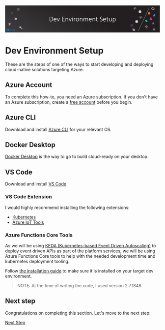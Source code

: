 ![banner](assets/banner.png)

# Dev Environment Setup

These are the steps of one of the ways to start developing and deploying cloud-native solutions targeting Azure.

## Azure Account

To complete this how-to, you need an Azure subscription. If you don't have an Azure subscription, create a [free account](https://azure.microsoft.com/free) before you begin.

## Azure CLI

Download and install [Azure CLI](https://docs.microsoft.com/en-us/cli/azure/install-azure-cli?view=azure-cli-latest) for your relevant OS.

## Docker Desktop

[Docker Desktop](https://www.docker.com/products/docker-desktop) is the way to go to build cloud-ready on your desktop.

## VS Code

Download and install [VS Code](https://code.visualstudio.com/)

### VS Code Extension

I would highly recommend installing the following extensions:

- [Kubernetes](https://marketplace.visualstudio.com/items?itemName=ms-kubernetes-tools.vscode-kubernetes-tools)
- [Azure IoT Tools](https://marketplace.visualstudio.com/items?itemName=vsciot-vscode.azure-iot-tools)

### Azure Functions Core Tools

As we will be using [KEDA (Kubernetes-based Event Driven Autoscaling)](https://github.com/kedacore/keda) to deploy event driven APIs as part of the platform services, we will be using Azure Functions Core tools to help with the needed development time and kubernetes deployment tooling.

Follow [the installation guide](https://docs.microsoft.com/en-us/azure/azure-functions/functions-run-local) to make sure it is installed on your target dev environment.

>NOTE: At the time of writing the code, I used version 2.7.1846

## Next step

Congratulations on completing this section. Let's move to the next step:

[Next Step](/guide/02-prerequisites/README.md)